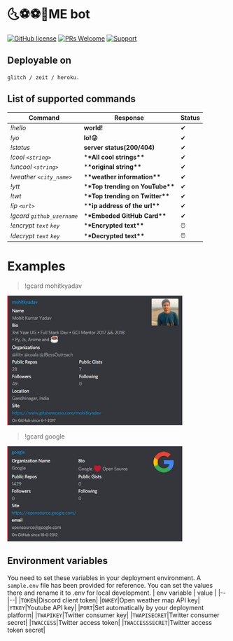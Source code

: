 # 🌜⚽⚽👢ME bot

[![GitHub license](https://img.shields.io/badge/license-MIT-blue.svg?style=flat-square)](https://raw.githubusercontent.com/mohitkyadav/coolme/master/LICENSE)
[![PRs Welcome](https://img.shields.io/badge/PRs-welcome-brightgreen.svg?style=flat-square)](https://github.com/mohitkyadav/coolme)
[![Support](https://discordapp.com/api/guilds/522610943037931551/embed.png)](https://discord.gg/bJGQRJx)

## Deployable on

```
glitch / zeit / heroku.
```

## List of supported commands

| Command                    | Response                            | Status |
| -------------------------- | ----------------------------------- | ------ |
| _!hello_                   | **world!**                          | ✔      |
| _!yo_                      | **lo!😜**                           | ✔      |
| _!status_                  | **server status(200/404)**          | ✔      |
| _!cool `<string>`_         | \***\*All cool strings\*\***        | ✔      |
| _!uncool `<string>`_       | \***\*original string\*\***         | ✔      |
| _!weather `<city_name>`_   | \***\*weather information\*\***     | ✔      |
| _!ytt_                     | \***\*Top trending on YouTube\*\*** | ✔      |
| _!twt_                     | \***\*Top trending on Twitter\*\*** | ✔      |
| _!ip `<url>`_              | \***\*ip address of the url\*\***   | ✔      |
| _!gcard `github_username`_ | \***\*Embeded GitHub Card\*\***     | ✔      |
| _!encrypt `text` `key`_    | \***\*Encrypted text\*\***          | ⏰     |
| _!decrypt `text` `key`_    | \***\*Decrypted text\*\***          | ⏰     |

# Examples

> !gcard mohitkyadav

<img src="./demo/mky_card.jpg" alt="mky" width="400"/>

> !gcard google

<img src="./demo/g_card.jpg" alt="g" width="400"/>

## Environment variables

You need to set these variables in your deployment environment. A `sample.env` file has been provided for reference. You can set the values there and rename it to .env for local development.
| env variable | value |
|--|--|
|`TOKEN`|Discord client token|
|`OWKEY`|Open weather map API key|
|`YTKEY`|Youtube API key|
|`PORT`|Set automatically by your deployment platform|
|`TWAPIKEY`|Twitter consumer key|
|`TWAPISECRET`|Twitter consumer secret|
|`TWACCESS`|Twitter access token|
|`TWACCESSSECRET`|Twitter access token secret|
